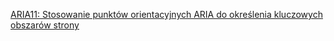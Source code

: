 [ARIA11: Stosowanie punktów orientacyjnych ARIA do określenia kluczowych obszarów strony](https://www.w3.org/WAI/WCAG21/Techniques/aria/ARIA11.html)
